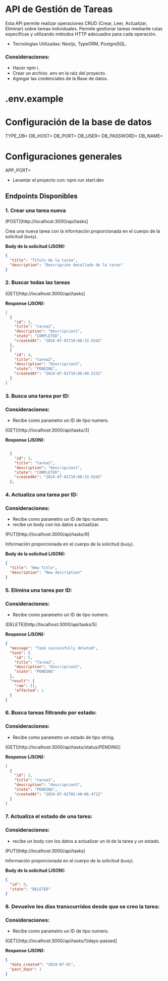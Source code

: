 # API de Gestión de Tareas

Esta API permite realizar operaciones CRUD (Crear, Leer, Actualizar, Eliminar) sobre tareas individuales. Permite gestionar tareas mediante rutas específicas y utilizando métodos HTTP adecuados para cada operación.

- Tecnologias Utilizadas: Nestjs, TypeORM, PostgreSQL.

### Consideraciones:

- Hacer npm i.
- Crear un archivo .env en la raiz del proyecto.
- Agregar las credenciales de la Base de datos.

# .env.example

# Configuración de la base de datos

TYPE_DB=
DB_HOST=
DB_PORT=
DB_USER=
DB_PASSWORD=
DB_NAME=

# Configuraciones generales

APP_PORT=

- Levantar el proyecto con: npm run start:dev

## Endpoints Disponibles

### 1. Crear una tarea nueva

(POST)[http://localhost:3000/api/tasks]

Crea una nueva tarea con la información proporcionada en el cuerpo de la solicitud (`body`).

**Body de la solicitud (JSON):**

```json
{
  "title": "Título de la tarea",
  "description": "Descripción detallada de la tarea"
}
```

### 2. Buscar todas las tareas

(GET)[http://localhost:3000/api/tasks]

**Response (JSON):**

```json
[
  {
    "id": 3,
    "title": "tarea1",
    "description": "Descripcion1",
    "state": "COMPLETED",
    "createdAt": "2024-07-01T19:00:33.554Z"
  },
  {
    "id": 4,
    "title": "tarea2",
    "description": "Descripcion2",
    "state": "PENDING",
    "createdAt": "2024-07-01T19:00:40.515Z"
  }
]
```

### 3. Busca una tarea por ID:

### Consideraciones:

- Recibe como parametro un ID de tipo numero.

(GET)[http://localhost:3000/api/tasks/3]

**Response (JSON):**

```json

  {
    "id": 3,
    "title": "tarea1",
    "description": "Descripcion1",
    "state": "COMPLETED",
    "createdAt": "2024-07-01T19:00:33.554Z"
  },

```

### 4. Actualiza una tarea por ID:

### Consideraciones:

- Recibe como parametro un ID de tipo numero.
- recibe un body con los datos a actualizar.

(PUT)[http://localhost:3000/api/tasks/9]

Información proporcionada en el cuerpo de la solicitud (`body`).

**Body de la solicitud (JSON):**

```json
{
  "title": "New Title",
  "description": "New description"
}
```

### 5. Elimina una tarea por ID:

### Consideraciones:

- Recibe como parametro un ID de tipo numero.

(DELETE)[http://localhost:3000/api/tasks/5]

**Response (JSON):**

```json
{
  "message": "Task successfully deleted",
  "task": {
    "id": 5,
    "title": "Tarea2",
    "description": "Descripcion2",
    "state": "PENDING"
  },
  "result": {
    "raw": [],
    "affected": 1
  }
}
```

### 6. Busca tareas filtrando por estado:

### Consideraciones:

- Recibe como parametro un estado de tipo string.

(GET)[http://localhost:3000/api/tasks/status/PENDING]

**Response (JSON):**

```json
[
  {
    "id": 3,
    "title": "tarea3",
    "description": "descripcion3",
    "state": "PENDING",
    "createdAt": "2024-07-02T01:40:06.471Z"
  }
]
```

### 7. Actualiza el estado de una tarea:

### Consideraciones:

- recibe un body con los datos a actualizar un id de la tarea y un estado.

(PUT)[http://localhost:3000/api/tasks]

Información proporcionada en el cuerpo de la solicitud (`body`).

**Body de la solicitud (JSON):**

```json
{
  "id": 9,
  "state": "DELETED"
}
```

### 8. Devuelve los dias transcurridos desde que se creo la tarea:

### Consideraciones:

- Recibe como parametro un ID de tipo numero.

(GET)[http://localhost:3000/api/tasks/1/days-passed]

**Response (JSON):**

```json
{
  "date_created": "2024-07-01",
  "past_days": 1
}
```

